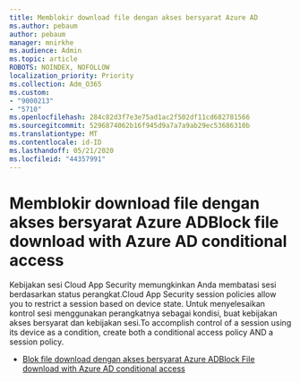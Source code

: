```yaml
---
title: Memblokir download file dengan akses bersyarat Azure AD
ms.author: pebaum
author: pebaum
manager: mnirkhe
ms.audience: Admin
ms.topic: article
ROBOTS: NOINDEX, NOFOLLOW
localization_priority: Priority
ms.collection: Adm_O365
ms.custom:
- "9000213"
- "5710"
ms.openlocfilehash: 284c82d3f7e3e75ad1ac2f502df11cd682781566
ms.sourcegitcommit: 5296874062b16f945d9a7a7a9ab29ec53686310b
ms.translationtype: MT
ms.contentlocale: id-ID
ms.lasthandoff: 05/21/2020
ms.locfileid: "44357991"
---
```

# <a name="block-file-download-with-azure-ad-conditional-access"></a><span data-ttu-id="74450-102">Memblokir download file dengan akses bersyarat Azure AD</span><span class="sxs-lookup"><span data-stu-id="74450-102">Block file download with Azure AD conditional access</span></span>

<span data-ttu-id="74450-103">Kebijakan sesi Cloud App Security memungkinkan Anda membatasi sesi berdasarkan status perangkat.</span><span class="sxs-lookup"><span data-stu-id="74450-103">Cloud App Security session policies allow you to restrict a session based on device state.</span></span> <span data-ttu-id="74450-104">Untuk menyelesaikan kontrol sesi menggunakan perangkatnya sebagai kondisi, buat kebijakan akses bersyarat dan kebijakan sesi.</span><span class="sxs-lookup"><span data-stu-id="74450-104">To accomplish control of a session using its device as a condition, create both a conditional access policy AND a session policy.</span></span>

- [<span data-ttu-id="74450-105">Blok file download dengan akses bersyarat Azure AD</span><span class="sxs-lookup"><span data-stu-id="74450-105">Block File download with Azure AD conditional access</span></span>](https://docs.microsoft.com/cloud-app-security/use-case-proxy-block-session-aad#create-a-block-download-policy-for-unmanaged-devices)
